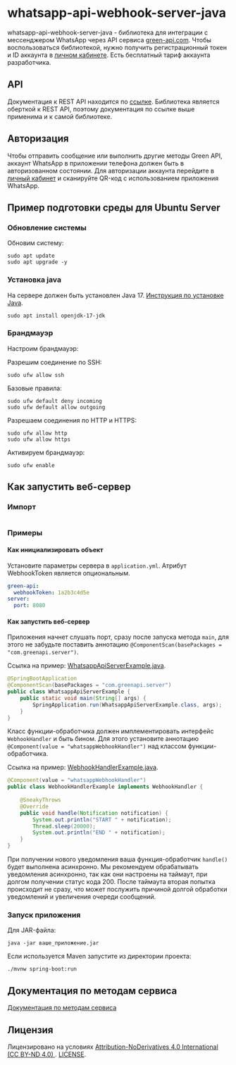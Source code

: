 # whatsapp-api-webhook-server-java

whatsapp-api-webhook-server-java - библиотека для интеграции с мессенджером WhatsApp через API
сервиса [green-api.com](https://green-api.com/). Чтобы воспользоваться библиотекой, нужно получить регистрационный токен
и ID аккаунта в [личном кабинете](https://console.green-api.com/). Есть бесплатный тариф аккаунта разработчика.

## API

Документация к REST API находится по [ссылке](https://green-api.com/docs/api/). Библиотека является оберткой к REST API,
поэтому документация по ссылке выше применима и к самой библиотеке.

## Авторизация

Чтобы отправить сообщение или выполнить другие методы Green API, аккаунт WhatsApp в приложении телефона должен быть в
авторизованном состоянии. Для авторизации аккаунта перейдите в [личный кабинет](https://console.green-api.com/) и
сканируйте QR-код с использованием приложения WhatsApp.

## Пример подготовки среды для Ubuntu Server

### Обновление системы

Обновим систему:

```shell
sudo apt update
sudo apt upgrade -y
```

### Установка java

На сервере должен быть установлен Java 17. [Инструкция по установке Java](https://openjdk.org/install/).

```shell
sudo apt install openjdk-17-jdk
```

### Брандмауэр

Настроим брандмауэр:

Разрешим соединение по SSH:

```shell
sudo ufw allow ssh
```

Базовые правила:

```shell
sudo ufw default deny incoming
sudo ufw default allow outgoing
```

Разрешаем соединения по HTTP и HTTPS:

```shell
sudo ufw allow http
sudo ufw allow https
```

Активируем брандмауэр:

```shell
sudo ufw enable
```

## Как запустить веб-сервер

### Импорт

```

```

### Примеры

#### Как инициализировать объект

Установите параметры сервера в `application.yml`.
Атрибут WebhookToken является опциональным.

```yaml
green-api:
  webhookToken: 1a2b3c4d5e
server:
  port: 8080
```

#### Как запустить веб-сервер

Приложения начнет слушать порт, сразу после запуска метода `main`, для этого не забудьте поставить аннотацию `@ComponentScan(basePackages = "com.greenapi.server")`.

Ссылка на пример: [WhatsappApiServerExample.java](/com/greenapi/server/examples/WhatsappApiServerExample.java).

```java
@SpringBootApplication
@ComponentScan(basePackages = "com.greenapi.server")
public class WhatsappApiServerExample {
    public static void main(String[] args) {
        SpringApplication.run(WhatsappApiServerExample.class, args);
    }
}
```

Класс функции-обработчика должен имплементировать интерфейс `WebhookHandler` и быть бином.
Для этого установите аннотацию `@Component(value = "whatsappWebhookHandler")` над классом функции-обработчика.

Ссылка на пример: [WebhookHandlerExample.java](/com/greenapi/server/examples/WebhookHandlerExample.java).

```java
@Component(value = "whatsappWebhookHandler")
public class WebhookHandlerExample implements WebhookHandler {
    
    @SneakyThrows
    @Override
    public void handle(Notification notification) {
        System.out.println("START " + notification);
        Thread.sleep(20000);
        System.out.println("END " + notification);
    }
}
```

При получении нового уведомления ваша функция-обработчик `handle()` будет выполнена асинхронно.
Мы рекомендуем обрабатывать уведомления асинхронно, так как они настроены на таймаут, при долгом получении статус кода 200. 
После таймаута вторая попытка происходит не сразу, что может послужить причиной долгой обработки уведомлений и увеличения очереди сообщений.

### Запуск приложения

Для JAR-файла:

```shell
java -jar ваше_приложение.jar
```

Если используется Maven запустите из директории проекта:

```shell
./mvnw spring-boot:run
```

## Документация по методам сервиса

[Документация по методам сервиса](https://green-api.com/docs/api/)

## Лицензия

Лицензировано на условиях [
Attribution-NoDerivatives 4.0 International (CC BY-ND 4.0)
](https://creativecommons.org/licenses/by-nd/4.0/). [LICENSE](LICENSE.txt).